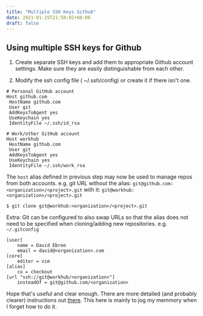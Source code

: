 ```yaml
---
title: "Multiple SSH Keys Github"
date: 2021-01-15T21:58:02+08:00
draft: false
---
```


## Using multiple SSH keys for Github

1. Create separate SSH keys and add them to appropriate Github account settings. Make sure they are easily distinguishable from each other.

2. Modify the ssh config file ( ~/.ssh/config) or create it if there isn't one.

```
# Personal GitHub account
Host github.com
 HostName github.com
 User git
 AddKeysToAgent yes
 UseKeychain yes
 IdentityFile ~/.ssh/id_rsa

# Work/other GitHub account 
Host workhub
 HostName github.com
 User git
 AddKeysToAgent yes
 UseKeychain yes
 IdentityFile ~/.ssh/work_rsa
```

The `host` alias defined in previous step may now be used to manage repos from both accounts. 
e.g.
git URL without the alias: `git@github.com:<organization>/<project>.git`
with it: `git@workhub:<organization>/<project>.git`
```
$ git clone git@workhub:<organization>/<project>.git
```

Extra: Git can be configured to also swap URLs so that the alias does not need to be specified when
cloning/adding new repositories.
e.g. `~/.gitconfig`
```
[user]
    name = David Ebreo
    email = david@<organization>.com
[core]
    editor = vim
[alias]
    co = checkout
[url "ssh://git@workhub/<organization>"]
    insteadOf = git@github.com/<organization>

```  

Hope that's useful and clear enough. There are more detailed (and probably clearer) instructions out [there](https://xiaolishen.medium.com/use-multiple-ssh-keys-for-different-github-accounts-on-the-same-computer-7d7103ca8693). This here is mainly to jog my memmory when I forget how to do it. 